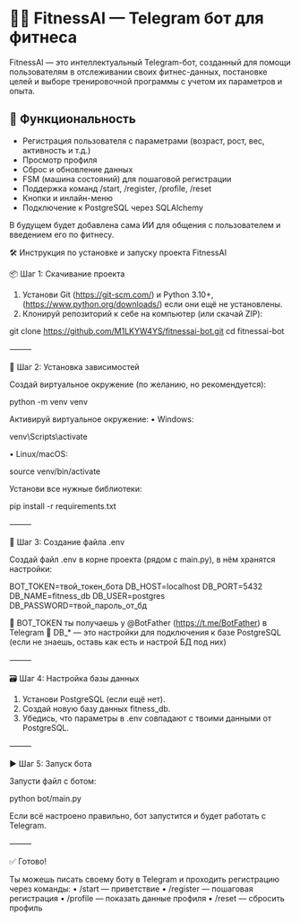 # 🏋️‍♂️ FitnessAI — Telegram бот для фитнеса

FitnessAI — это интеллектуальный Telegram-бот, созданный для помощи пользователям в отслеживании своих фитнес-данных, постановке целей и выборе тренировочной программы с учетом их параметров и опыта.

## 🚀 Функциональность

- Регистрация пользователя с параметрами (возраст, рост, вес, активность и т.д.)
- Просмотр профиля
- Сброс и обновление данных
- FSM (машина состояний) для пошаговой регистрации
- Поддержка команд /start, /register, /profile, /reset
- Кнопки и инлайн-меню
- Подключение к PostgreSQL через SQLAlchemy

В будущем будет добавлена сама ИИ для общения с пользователем и введением его по фитнесу.

🛠 Инструкция по установке и запуску проекта FitnessAI

📦 Шаг 1: Скачивание проекта
 1. Установи Git (https://git-scm.com/) и Python 3.10+, (https://www.python.org/downloads/) если они ещё не установлены.
 2. Клонируй репозиторий к себе на компьютер (или скачай ZIP):

git clone https://github.com/M1LKYW4YS/fitnessai-bot.git
cd fitnessai-bot


⸻

🧪 Шаг 2: Установка зависимостей

Создай виртуальное окружение (по желанию, но рекомендуется):

python -m venv venv

Активируй виртуальное окружение:
 • Windows:

venv\Scripts\activate

 • Linux/macOS:

source venv/bin/activate

Установи все нужные библиотеки:

pip install -r requirements.txt


⸻

🔐 Шаг 3: Создание файла .env

Создай файл .env в корне проекта (рядом с main.py), в нём хранятся настройки:

BOT_TOKEN=твой_токен_бота
DB_HOST=localhost
DB_PORT=5432
DB_NAME=fitness_db
DB_USER=postgres
DB_PASSWORD=твой_пароль_от_бд

🧠 BOT_TOKEN ты получаешь у @BotFather (https://t.me/BotFather) в Telegram
🧠 DB_* — это настройки для подключения к базе PostgreSQL (если не знаешь, оставь как есть и настрой БД под них)

⸻

🗃 Шаг 4: Настройка базы данных
 1. Установи PostgreSQL (если ещё нет).
 2. Создай новую базу данных fitness_db.
 3. Убедись, что параметры в .env совпадают с твоими данными от PostgreSQL.

⸻

▶️ Шаг 5: Запуск бота

Запусти файл с ботом:

python bot/main.py

Если всё настроено правильно, бот запустится и будет работать с Telegram.

⸻

✅ Готово!

Ты можешь писать своему боту в Telegram и проходить регистрацию через команды:
 • /start — приветствие
 • /register — пошаговая регистрация
 • /profile — показать данные профиля
 • /reset — сбросить профиль

